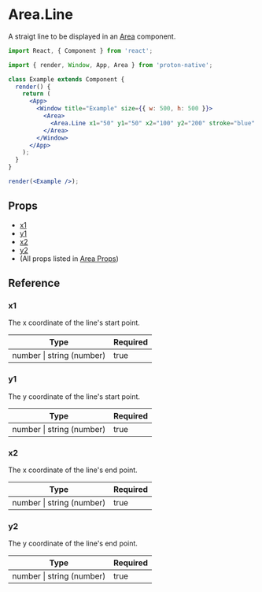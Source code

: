 # Area.Line

A straigt line to be displayed in an [Area](area.md) component.

```jsx
import React, { Component } from 'react';

import { render, Window, App, Area } from 'proton-native';

class Example extends Component {
  render() {
    return (
      <App>
        <Window title="Example" size={{ w: 500, h: 500 }}>
          <Area>
            <Area.Line x1="50" y1="50" x2="100" y2="200" stroke="blue" />
          </Area>
        </Window>
      </App>
    );
  }
}

render(<Example />);
```

## Props

* [x1](#x1)
* [y1](#y1)
* [x2](#x2)
* [y2](#y2)
* (All props listed in [Area Props](area_props.md))

## Reference

### x1

The x coordinate of the line's start point.

| **Type**                      | **Required** |
| ----------------------------- | ------------ |
| number &#x7c; string (number) | true         |

### y1

The y coordinate of the line's start point.

| **Type**                      | **Required** |
| ----------------------------- | ------------ |
| number &#x7c; string (number) | true         |

### x2

The x coordinate of the line's end point.

| **Type**                      | **Required** |
| ----------------------------- | ------------ |
| number &#x7c; string (number) | true         |

### y2

The y coordinate of the line's end point.

| **Type**                      | **Required** |
| ----------------------------- | ------------ |
| number &#x7c; string (number) | true         |

